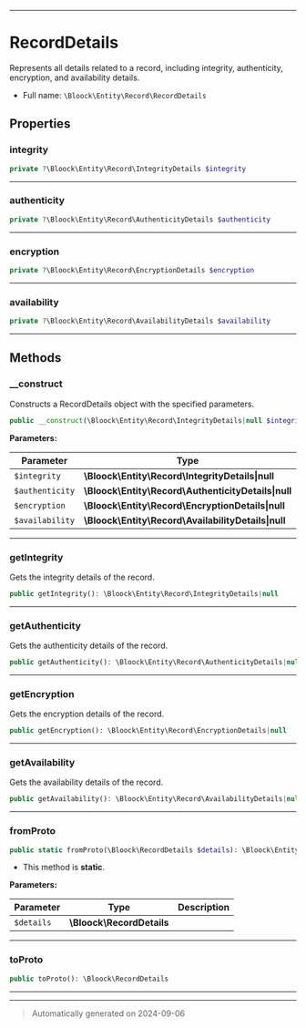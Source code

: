 ***

# RecordDetails

Represents all details related to a record, including integrity, authenticity, encryption, and availability details.



* Full name: `\Bloock\Entity\Record\RecordDetails`



## Properties


### integrity



```php
private ?\Bloock\Entity\Record\IntegrityDetails $integrity
```






***

### authenticity



```php
private ?\Bloock\Entity\Record\AuthenticityDetails $authenticity
```






***

### encryption



```php
private ?\Bloock\Entity\Record\EncryptionDetails $encryption
```






***

### availability



```php
private ?\Bloock\Entity\Record\AvailabilityDetails $availability
```






***

## Methods


### __construct

Constructs a RecordDetails object with the specified parameters.

```php
public __construct(\Bloock\Entity\Record\IntegrityDetails|null $integrity, \Bloock\Entity\Record\AuthenticityDetails|null $authenticity, \Bloock\Entity\Record\EncryptionDetails|null $encryption, \Bloock\Entity\Record\AvailabilityDetails|null $availability): mixed
```








**Parameters:**

| Parameter | Type | Description |
|-----------|------|-------------|
| `$integrity` | **\Bloock\Entity\Record\IntegrityDetails&#124;null** |  |
| `$authenticity` | **\Bloock\Entity\Record\AuthenticityDetails&#124;null** |  |
| `$encryption` | **\Bloock\Entity\Record\EncryptionDetails&#124;null** |  |
| `$availability` | **\Bloock\Entity\Record\AvailabilityDetails&#124;null** |  |





***

### getIntegrity

Gets the integrity details of the record.

```php
public getIntegrity(): \Bloock\Entity\Record\IntegrityDetails|null
```












***

### getAuthenticity

Gets the authenticity details of the record.

```php
public getAuthenticity(): \Bloock\Entity\Record\AuthenticityDetails|null
```












***

### getEncryption

Gets the encryption details of the record.

```php
public getEncryption(): \Bloock\Entity\Record\EncryptionDetails|null
```












***

### getAvailability

Gets the availability details of the record.

```php
public getAvailability(): \Bloock\Entity\Record\AvailabilityDetails|null
```












***

### fromProto



```php
public static fromProto(\Bloock\RecordDetails $details): \Bloock\Entity\Record\RecordDetails
```



* This method is **static**.




**Parameters:**

| Parameter | Type | Description |
|-----------|------|-------------|
| `$details` | **\Bloock\RecordDetails** |  |





***

### toProto



```php
public toProto(): \Bloock\RecordDetails
```












***


***
> Automatically generated on 2024-09-06
